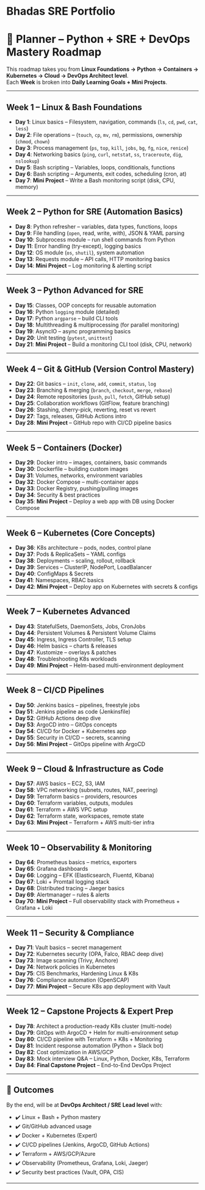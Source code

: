 # Bhadas SRE Portfolio

# 📅 Planner – Python + SRE + DevOps Mastery Roadmap

This roadmap takes you from **Linux Foundations → Python → Containers → Kubernetes → Cloud → DevOps Architect level**.  
Each **Week** is broken into **Daily Learning Goals + Mini Projects**.

---

## **Week 1 – Linux & Bash Foundations**
- **Day 1**: Linux basics – Filesystem, navigation, commands (`ls`, `cd`, `pwd`, `cat`, `less`)
- **Day 2**: File operations – (`touch`, `cp`, `mv`, `rm`), permissions, ownership (`chmod`, `chown`)
- **Day 3**: Process management (`ps`, `top`, `kill`, `jobs`, `bg`, `fg`, `nice`, `renice`)
- **Day 4**: Networking basics (`ping`, `curl`, `netstat`, `ss`, `traceroute`, `dig`, `nslookup`)
- **Day 5**: Bash scripting – Variables, loops, conditionals, functions
- **Day 6**: Bash scripting – Arguments, exit codes, scheduling (cron, at)
- **Day 7**: **Mini Project** – Write a Bash monitoring script (disk, CPU, memory)

---

## **Week 2 – Python for SRE (Automation Basics)**
- **Day 8**: Python refresher – variables, data types, functions, loops
- **Day 9**: File handling (`open`, read, write, with), JSON & YAML parsing
- **Day 10**: Subprocess module – run shell commands from Python
- **Day 11**: Error handling (try-except), logging basics
- **Day 12**: OS module (`os`, `shutil`), system automation
- **Day 13**: Requests module – API calls, HTTP monitoring basics
- **Day 14**: **Mini Project** – Log monitoring & alerting script

---

## **Week 3 – Python Advanced for SRE**
- **Day 15**: Classes, OOP concepts for reusable automation
- **Day 16**: Python `logging` module (detailed)
- **Day 17**: Python `argparse` – build CLI tools
- **Day 18**: Multithreading & multiprocessing (for parallel monitoring)
- **Day 19**: AsyncIO – async programming basics
- **Day 20**: Unit testing (`pytest`, `unittest`)
- **Day 21**: **Mini Project** – Build a monitoring CLI tool (disk, CPU, network)

---

## **Week 4 – Git & GitHub (Version Control Mastery)**
- **Day 22**: Git basics – `init`, `clone`, `add`, `commit`, `status`, `log`
- **Day 23**: Branching & merging (`branch`, `checkout`, `merge`, `rebase`)
- **Day 24**: Remote repositories (`push`, `pull`, `fetch`, GitHub setup)
- **Day 25**: Collaboration workflows (GitFlow, feature branching)
- **Day 26**: Stashing, cherry-pick, reverting, reset vs revert
- **Day 27**: Tags, releases, GitHub Actions intro
- **Day 28**: **Mini Project** – GitHub repo with CI/CD pipeline basics

---

## **Week 5 – Containers (Docker)**
- **Day 29**: Docker intro – images, containers, basic commands
- **Day 30**: Dockerfile – building custom images
- **Day 31**: Volumes, networks, environment variables
- **Day 32**: Docker Compose – multi-container apps
- **Day 33**: Docker Registry, pushing/pulling images
- **Day 34**: Security & best practices
- **Day 35**: **Mini Project** – Deploy a web app with DB using Docker Compose

---

## **Week 6 – Kubernetes (Core Concepts)**
- **Day 36**: K8s architecture – pods, nodes, control plane
- **Day 37**: Pods & ReplicaSets – YAML configs
- **Day 38**: Deployments – scaling, rollout, rollback
- **Day 39**: Services – ClusterIP, NodePort, LoadBalancer
- **Day 40**: ConfigMaps & Secrets
- **Day 41**: Namespaces, RBAC basics
- **Day 42**: **Mini Project** – Deploy app on Kubernetes with secrets & configs

---

## **Week 7 – Kubernetes Advanced**
- **Day 43**: StatefulSets, DaemonSets, Jobs, CronJobs
- **Day 44**: Persistent Volumes & Persistent Volume Claims
- **Day 45**: Ingress, Ingress Controller, TLS setup
- **Day 46**: Helm basics – charts & releases
- **Day 47**: Kustomize – overlays & patches
- **Day 48**: Troubleshooting K8s workloads
- **Day 49**: **Mini Project** – Helm-based multi-environment deployment

---

## **Week 8 – CI/CD Pipelines**
- **Day 50**: Jenkins basics – pipelines, freestyle jobs
- **Day 51**: Jenkins pipeline as code (Jenkinsfile)
- **Day 52**: GitHub Actions deep dive
- **Day 53**: ArgoCD intro – GitOps concepts
- **Day 54**: CI/CD for Docker + Kubernetes app
- **Day 55**: Security in CI/CD – secrets, scanning
- **Day 56**: **Mini Project** – GitOps pipeline with ArgoCD

---

## **Week 9 – Cloud & Infrastructure as Code**
- **Day 57**: AWS basics – EC2, S3, IAM
- **Day 58**: VPC networking (subnets, routes, NAT, peering)
- **Day 59**: Terraform basics – providers, resources
- **Day 60**: Terraform variables, outputs, modules
- **Day 61**: Terraform + AWS VPC setup
- **Day 62**: Terraform state, workspaces, remote state
- **Day 63**: **Mini Project** – Terraform + AWS multi-tier infra

---

## **Week 10 – Observability & Monitoring**
- **Day 64**: Prometheus basics – metrics, exporters
- **Day 65**: Grafana dashboards
- **Day 66**: Logging – EFK (Elasticsearch, Fluentd, Kibana)
- **Day 67**: Loki + Promtail logging stack
- **Day 68**: Distributed tracing – Jaeger basics
- **Day 69**: Alertmanager – rules & alerts
- **Day 70**: **Mini Project** – Full observability stack with Prometheus + Grafana + Loki

---

## **Week 11 – Security & Compliance**
- **Day 71**: Vault basics – secret management
- **Day 72**: Kubernetes security (OPA, Falco, RBAC deep dive)
- **Day 73**: Image scanning (Trivy, Anchore)
- **Day 74**: Network policies in Kubernetes
- **Day 75**: CIS Benchmarks, Hardening Linux & K8s
- **Day 76**: Compliance automation (OpenSCAP)
- **Day 77**: **Mini Project** – Secure K8s app deployment with Vault

---

## **Week 12 – Capstone Projects & Expert Prep**
- **Day 78**: Architect a production-ready K8s cluster (multi-node)
- **Day 79**: GitOps with ArgoCD + Helm for multi-environment setup
- **Day 80**: CI/CD pipeline with Terraform + K8s + Monitoring
- **Day 81**: Incident response automation (Python + Slack bot)
- **Day 82**: Cost optimization in AWS/GCP
- **Day 83**: Mock interview Q&A – Linux, Python, Docker, K8s, Terraform
- **Day 84**: **Final Capstone Project** – End-to-End DevOps Project

---

## 🎯 Outcomes
By the end, will be at **DevOps Architect / SRE Lead level** with:
- ✔️ Linux + Bash + Python mastery  
- ✔️ Git/GitHub advanced usage  
- ✔️ Docker + Kubernetes (Expert)  
- ✔️ CI/CD pipelines (Jenkins, ArgoCD, GitHub Actions)  
- ✔️ Terraform + AWS/GCP/Azure  
- ✔️ Observability (Prometheus, Grafana, Loki, Jaeger)  
- ✔️ Security best practices (Vault, OPA, CIS)

---




